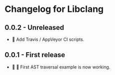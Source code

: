 # Changelog for Libclang

## 0.0.2 - **Unreleased**
  - :construction_worker: Add Travis / AppVeyor CI scripts.

## 0.0.1 - First release
  - :tada: :art: First AST traversal example is now working.
